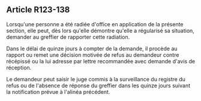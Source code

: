 Article R123-138
----
Lorsqu'une personne a été radiée d'office en application de la présente section,
elle peut, dès lors qu'elle démontre qu'elle a régularisé sa situation, demander
au greffier de rapporter cette radiation.

Dans le délai de quinze jours à compter de la demande, il procède au rapport ou
remet une décision motivée de refus au demandeur contre récépissé ou la lui
adresse par lettre recommandée avec demande d'avis de réception.

Le demandeur peut saisir le juge commis à la surveillance du registre du refus
ou de l'absence de réponse du greffier dans les quinze jours suivant la
notification prévue à l'alinéa précédent.
